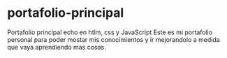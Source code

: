 # portafolio-principal
Portafolio principal echo en htlm, css y JavaScript 
Este es mi portafolio personal para poder mostar mis conocimientos y ir mejorandolo a medida que vaya aprendiendo mas cosas.
